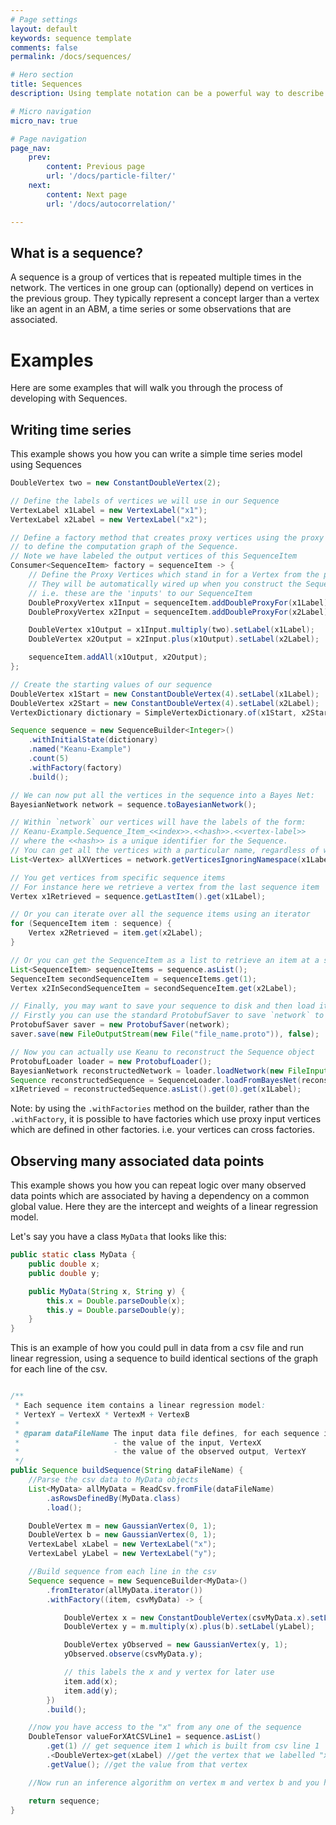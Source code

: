 ```yaml
---
# Page settings
layout: default
keywords: sequence template
comments: false
permalink: /docs/sequences/

# Hero section
title: Sequences
description: Using template notation can be a powerful way to describe your model

# Micro navigation
micro_nav: true

# Page navigation
page_nav:
    prev:
        content: Previous page
        url: '/docs/particle-filter/'
    next:
        content: Next page
        url: '/docs/autocorrelation/'

---
```


## What is a sequence?

A sequence is a group of vertices that is repeated multiple times in the network. The vertices in one group can 
(optionally) depend on vertices in the previous group. They typically represent a concept larger than a vertex like 
an agent in an ABM, a time series or some observations that are associated.

# Examples

Here are some examples that will walk you through the process of developing with Sequences.

## Writing time series

This example shows you how you can write a simple time series model using Sequences

```java
DoubleVertex two = new ConstantDoubleVertex(2);

// Define the labels of vertices we will use in our Sequence
VertexLabel x1Label = new VertexLabel("x1");
VertexLabel x2Label = new VertexLabel("x2");

// Define a factory method that creates proxy vertices using the proxy vertex labels and then uses these
// to define the computation graph of the Sequence.
// Note we have labeled the output vertices of this SequenceItem
Consumer<SequenceItem> factory = sequenceItem -> {
    // Define the Proxy Vertices which stand in for a Vertex from the previous SequenceItem.
    // They will be automatically wired up when you construct the Sequence.
    // i.e. these are the 'inputs' to our SequenceItem
    DoubleProxyVertex x1Input = sequenceItem.addDoubleProxyFor(x1Label);
    DoubleProxyVertex x2Input = sequenceItem.addDoubleProxyFor(x2Label);

    DoubleVertex x1Output = x1Input.multiply(two).setLabel(x1Label);
    DoubleVertex x2Output = x2Input.plus(x1Output).setLabel(x2Label);

    sequenceItem.addAll(x1Output, x2Output);
};

// Create the starting values of our sequence
DoubleVertex x1Start = new ConstantDoubleVertex(4).setLabel(x1Label);
DoubleVertex x2Start = new ConstantDoubleVertex(4).setLabel(x2Label);
VertexDictionary dictionary = SimpleVertexDictionary.of(x1Start, x2Start);

Sequence sequence = new SequenceBuilder<Integer>()
    .withInitialState(dictionary)
    .named("Keanu-Example")
    .count(5)
    .withFactory(factory)
    .build();

// We can now put all the vertices in the sequence into a Bayes Net:
BayesianNetwork network = sequence.toBayesianNetwork();

// Within `network` our vertices will have the labels of the form:
// Keanu-Example.Sequence_Item_<<index>>.<<hash>>.<<vertex-label>>
// where the <<hash>> is a unique identifier for the Sequence.
// You can get all the vertices with a particular name, regardless of which SequenceItem they belong to.
List<Vertex> allXVertices = network.getVerticesIgnoringNamespace(x1Label.getUnqualifiedName());

// You get vertices from specific sequence items
// For instance here we retrieve a vertex from the last sequence item
Vertex x1Retrieved = sequence.getLastItem().get(x1Label);

// Or you can iterate over all the sequence items using an iterator
for (SequenceItem item : sequence) {
    Vertex x2Retrieved = item.get(x2Label);
}

// Or you can get the SequenceItem as a list to retrieve an item at a specific index
List<SequenceItem> sequenceItems = sequence.asList();
SequenceItem secondSequenceItem = sequenceItems.get(1);
Vertex x2InSecondSequenceItem = secondSequenceItem.get(x2Label);

// Finally, you may want to save your sequence to disk and then load it back later.
// Firstly you can use the standard ProtobufSaver to save `network` to disk.
ProtobufSaver saver = new ProtobufSaver(network);
saver.save(new FileOutputStream(new File("file_name.proto")), false);

// Now you can actually use Keanu to reconstruct the Sequence object
ProtobufLoader loader = new ProtobufLoader();
BayesianNetwork reconstructedNetwork = loader.loadNetwork(new FileInputStream(new File("file_name.proto")));
Sequence reconstructedSequence = SequenceLoader.loadFromBayesNet(reconstructedNetwork);
x1Retrieved = reconstructedSequence.asList().get(0).get(x1Label);

```

Note: by using the `.withFactories` method on the builder, rather than the `.withFactory`, it is possible
to have factories which use proxy input vertices which are defined in other factories.
i.e. your vertices can cross factories. 

## Observing many associated data points

This example shows you how you can repeat logic over many observed data points which are associated by having a 
dependency on a common global value. 
Here they are the intercept and weights of a linear regression model. 


Let's say you have a class `MyData` that looks like this:
```java
public static class MyData {
    public double x;
    public double y;

    public MyData(String x, String y) {
        this.x = Double.parseDouble(x);
        this.y = Double.parseDouble(y);
    }
}
```
This is an example of how you could pull in data from a csv file and run linear regression, using
a sequence to build identical sections of the graph for each line of the csv.

```java

/**
 * Each sequence item contains a linear regression model:
 * VertexY = VertexX * VertexM + VertexB
 *
 * @param dataFileName The input data file defines, for each sequence item:
 *                     - the value of the input, VertexX
 *                     - the value of the observed output, VertexY
 */
public Sequence buildSequence(String dataFileName) {
    //Parse the csv data to MyData objects
    List<MyData> allMyData = ReadCsv.fromFile(dataFileName)
        .asRowsDefinedBy(MyData.class)
        .load();

    DoubleVertex m = new GaussianVertex(0, 1);
    DoubleVertex b = new GaussianVertex(0, 1);
    VertexLabel xLabel = new VertexLabel("x");
    VertexLabel yLabel = new VertexLabel("y");

    //Build sequence from each line in the csv
    Sequence sequence = new SequenceBuilder<MyData>()
        .fromIterator(allMyData.iterator())
        .withFactory((item, csvMyData) -> {

            DoubleVertex x = new ConstantDoubleVertex(csvMyData.x).setLabel(xLabel);
            DoubleVertex y = m.multiply(x).plus(b).setLabel(yLabel);

            DoubleVertex yObserved = new GaussianVertex(y, 1);
            yObserved.observe(csvMyData.y);

            // this labels the x and y vertex for later use
            item.add(x);
            item.add(y);
        })
        .build();

    //now you have access to the "x" from any one of the sequence
    DoubleTensor valueForXAtCSVLine1 = sequence.asList()
        .get(1) // get sequence item 1 which is built from csv line 1
        .<DoubleVertex>get(xLabel) //get the vertex that we labelled "x" in that item
        .getValue(); //get the value from that vertex

    //Now run an inference algorithm on vertex m and vertex b and you have linear regression

    return sequence;
}
```
